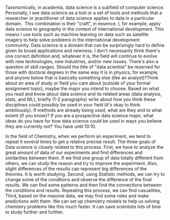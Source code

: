 Taxonomically, in academia, data science is a subfield of computer science. Personally, I see data science as a tool or a set of tools and methods that a researcher or practitioner of data science applies to data in a particular domain.  This combination is their "craft", in essence. I, for example, apply data science to geography in the context of international development. This means I use tools such as machine learning on data such as satellite imagery to help solve problems in the international development community. Data science is a domain that can be surprisingly hard to define given its broad applications and newness. I don't necessarily think there's one correct definition and, whatever it is, the field will continue to evolve with new technologies, new industries, and/or new issues. There's also a question of skill ranges. Should the title of "data scientist" be reserved for those with doctoral degrees in the same way it is in physics, for example, and anyone below that is basically something else (like an analyst)?Think about an area of study or field you care about (outside of your formal assignment topic), maybe the major you intend to choose. Based on what you read and know about data science and its related areas (data analysis, stats, and ML), briefly (1-2 paragraphs) write about how you think these disciplines could possibly be used in your field (it's okay to think ambitiously). If methods are already being used, what are they and to what extent (if you know)? If you are a prospective data science major, what ideas do you have for how data science could be used in ways you believe they are currently not? You have until 10:10.


In the field of Chemistry, when we perform an experiment, we tend to repeat it several times to get a relative precise result. The three goals of Data science is closely related to this process. First, we have to analyze the great amount of data of our experiments and find differences and similarities between them. If we find one group of data totally different from others, we can study the reason and try to improve the experiment. Also, slight differences of the results can represent big differences of the theories. It is worth studying. Second, using Statistic methods, we can try to change some of the conditions and observe the difference of the final results. We can find some patterns and then find the connections between the conditions and results. Repeating this process, we can find casualities, Third, based on the massive data, we may find some rules and make predictions with them. We can set up chemistry models to help us solving chemistry problems like this much faster. It can save scientists lots of time to study further and further. 
